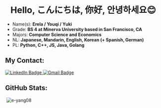 <h1 align="center">Hello, こんにちは, 你好, 안녕하세요😊</h1>

- Name(s): **Erela / Youqi / Yuki** 
- Grade: **BS 4 at Minerva University based in San Francisco, CA**
- Majors: **Computer Science and Economics**
- NL: **Japanese, Mandarin, English, Korean (+ Spanish, German)**
- PL: **Python, C++, JS, Java, Golang**



<h2 align="left">My Contact:</h2>
<p align="left">
  <a href="https://linkedin.com/in/erela-yang-snow">
    <img src="https://img.shields.io/badge/LinkedIn-blue?style=for-the-badge&logo=linkedin&logoColor=white" alt="LinkedIn Badge"/>
  </a>
  <a href="mailto:yukisnow.oct@gmail.com">
      <img src="https://img.shields.io/badge/Gmail-D14836?style=for-the-badge&logo=gmail&logoColor=white" alt="Gmail Badge"/>
    </a>
    

    
<h2 align="left">GitHub Stats:</h2>
<p>&nbsp;<img align="center" src="https://github-readme-stats.vercel.app/api?username=e-yang08&show_icons=true&locale=en&bg_color=2E5090,0E4c92,57a0d2&title_color=fff&text_color=fff" alt="e-yang08" /></p>
